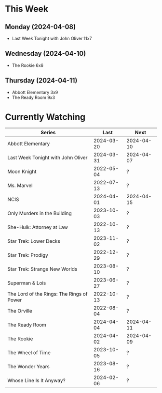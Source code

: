 # This Week

## Monday (2024-04-08)
- Last Week Tonight with John Oliver 11x7

## Wednesday (2024-04-10)
- The Rookie 6x6

## Thursday (2024-04-11)
- Abbott Elementary 3x9
- The Ready Room 9x3

# Currently Watching

| Series | Last | Next |
| --- | --- | --- |
| Abbott Elementary | 2024-03-20 | 2024-04-10 |
| Last Week Tonight with John Oliver | 2024-03-31 | 2024-04-07 |
| Moon Knight | 2022-05-04 | ? |
| Ms. Marvel | 2022-07-13 | ? |
| NCIS | 2024-04-01 | 2024-04-15 |
| Only Murders in the Building | 2023-10-03 | ? |
| She-Hulk: Attorney at Law | 2022-10-13 | ? |
| Star Trek: Lower Decks | 2023-11-02 | ? |
| Star Trek: Prodigy | 2022-12-29 | ? |
| Star Trek: Strange New Worlds | 2023-08-10 | ? |
| Superman & Lois | 2023-06-27 | ? |
| The Lord of the Rings: The Rings of Power | 2022-10-13 | ? |
| The Orville | 2022-08-04 | ? |
| The Ready Room | 2024-04-04 | 2024-04-11 |
| The Rookie | 2024-04-02 | 2024-04-09 |
| The Wheel of Time | 2023-10-05 | ? |
| The Wonder Years | 2023-08-16 | ? |
| Whose Line Is It Anyway? | 2024-02-06 | ? |

